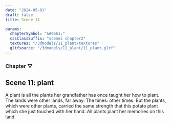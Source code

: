 ```yaml
---
date: "2024-05-01"
draft: false
title: Scene 11

params:
  chapterSymbol: "&#9661;"
  cssClassSuffix: "scenes chapter2"
  textures: "/3dmodels/11_plant/textures"
  gltfsource: "/3dmodels/11_plant/11_plant.gltf"
---
```

### Chapter &#9661;
## Scene 11: plant
<canvas id="c"></canvas>

A plant is all the plants her grandfather has once taught her how to plant. The lands were other lands, far away. The times: other times. But the plants, which were other plants, carried the same strength that this potato plant which she just touched with her hand. All plants plant her memories on this land.
